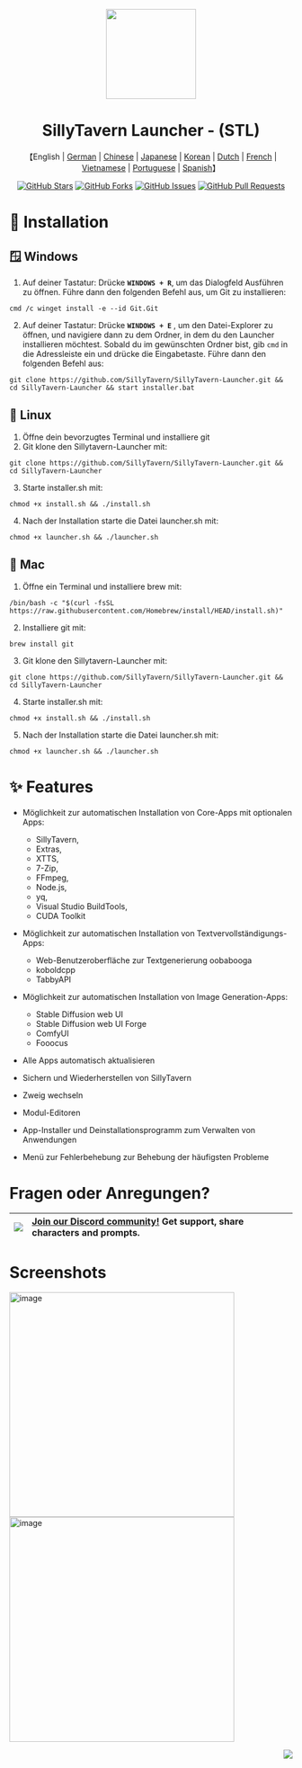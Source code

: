 <a name="readme-top"></a>

<div align="center">

<img height="160" src="st-launcher.ico">

<h1 align="center">SillyTavern Launcher - (STL)</h1>

<p align="center">
    【English | <a href="README-de-de.md">German</a> | <a href="README-zh-cn.md">Chinese</a> | <a href="README-ja-jp.md">Japanese</a> | <a href="README-ko-kr.md">Korean</a> | <a href="README-nl-nl.md">Dutch</a> | <a href="README-fr-fr.md">French</a> | <a href="README-vi-vn.md">Vietnamese</a> | <a href="README-pt-pt.md">Portuguese</a> | <a href="README-es-es.md">Spanish</a>】
  
[![GitHub Stars](https://img.shields.io/github/stars/SillyTavern/SillyTavern-Launcher.svg)](https://github.com/SillyTavern/SillyTavern-Launcher/stargazers)
[![GitHub Forks](https://img.shields.io/github/forks/SillyTavern/SillyTavern-Launcher.svg)](https://github.com/SillyTavern/SillyTavern-Launcher/network)
[![GitHub Issues](https://img.shields.io/github/issues/SillyTavern/SillyTavern-Launcher.svg)](https://github.com/SillyTavern/SillyTavern-Launcher/issues)
[![GitHub Pull Requests](https://img.shields.io/github/issues-pr/SillyTavern/SillyTavern-Launcher.svg)](https://github.com/SillyTavern/SillyTavern-Launcher/pulls)
</div>

# 🔧 Installation
## 🪟 Windows
1.  Auf deiner Tastatur: Drücke **`WINDOWS + R`**, um das Dialogfeld Ausführen zu öffnen. Führe dann den folgenden Befehl aus, um Git zu installieren:
```shell
cmd /c winget install -e --id Git.Git
```
2. Auf deiner Tastatur: Drücke **`WINDOWS + E`** , um den Datei-Explorer zu öffnen, und navigiere dann zu dem Ordner, in dem du den Launcher installieren möchtest. Sobald du im gewünschten Ordner bist, gib `cmd` in die Adressleiste ein und drücke die Eingabetaste. Führe dann den folgenden Befehl aus:
```shell
git clone https://github.com/SillyTavern/SillyTavern-Launcher.git && cd SillyTavern-Launcher && start installer.bat
```

## 🐧 Linux
1. Öffne dein bevorzugtes Terminal und installiere git
2. Git klone den Sillytavern-Launcher mit: 
```shell
git clone https://github.com/SillyTavern/SillyTavern-Launcher.git && cd SillyTavern-Launcher
```
3. Starte installer.sh mit: 
```shell
chmod +x install.sh && ./install.sh
```
4. Nach der Installation starte die Datei launcher.sh mit: 
```shell
chmod +x launcher.sh && ./launcher.sh
```

## 🍎 Mac
1. Öffne ein Terminal und installiere brew mit: 
```shell
/bin/bash -c "$(curl -fsSL https://raw.githubusercontent.com/Homebrew/install/HEAD/install.sh)"
```
2. Installiere git mit: 
```shell
brew install git
```
3. Git klone den Sillytavern-Launcher mit: 
```shell
git clone https://github.com/SillyTavern/SillyTavern-Launcher.git && cd SillyTavern-Launcher
```
4. Starte installer.sh mit: 
```shell
chmod +x install.sh && ./install.sh
```
5. Nach der Installation starte die Datei launcher.sh mit: 
```shell
chmod +x launcher.sh && ./launcher.sh
```

# ✨ Features
* Möglichkeit zur automatischen Installation von Core-Apps mit optionalen Apps:
  * SillyTavern,
  * Extras,
  * XTTS,
  * 7-Zip,
  * FFmpeg,
  * Node.js,
  * yq,
  * Visual Studio BuildTools,
  * CUDA Toolkit

* Möglichkeit zur automatischen Installation von Textvervollständigungs-Apps:
  * Web-Benutzeroberfläche zur Textgenerierung oobabooga
  * koboldcpp
  * TabbyAPI

* Möglichkeit zur automatischen Installation von Image Generation-Apps:
  * Stable Diffusion web UI
  * Stable Diffusion web UI Forge
  * ComfyUI
  * Fooocus

* Alle Apps automatisch aktualisieren
* Sichern und Wiederherstellen von SillyTavern
* Zweig wechseln
* Modul-Editoren
* App-Installer und Deinstallationsprogramm zum Verwalten von Anwendungen
* Menü zur Fehlerbehebung zur Behebung der häufigsten Probleme

# Fragen oder Anregungen?

| [![][discord-shield-badge]][discord-link] | [Join our Discord community!](https://discord.gg/sillytavern) Get support, share characters and prompts. |
| :---------------------------------------- | :------------------------------------------------------------------------------------------------------- |

# Screenshots
<img width="400" alt="image" src="https://github.com/user-attachments/assets/b4c69b21-f8ce-4ee8-81c1-78de8204b95e">
<img width="400" alt="image" src="https://github.com/user-attachments/assets/f821a4bb-4e52-47f3-b714-13621dd25991">


<div align="right">

[![][back-to-top]](#readme-top)
    
</div>


<!-- LINK GROUP -->
[back-to-top]: https://img.shields.io/badge/-BACK_TO_TOP-151515?style=flat-square
[discord-link]: https://discord.gg/sillytavern
[discord-shield]: https://img.shields.io/discord/1100685673633153084?color=5865F2&label=discord&labelColor=black&logo=discord&logoColor=white&style=flat-square
[discord-shield-badge]: https://img.shields.io/discord/1100685673633153084?color=5865F2&label=discord&labelColor=black&logo=discord&logoColor=white&style=for-the-badge
